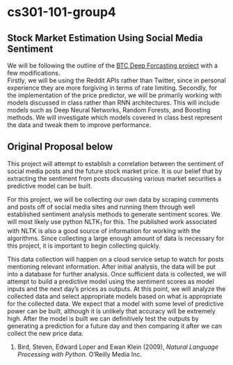 # cs301-101-group4

## Stock Market Estimation Using Social Media Sentiment

We will be following the outline of the [BTC Deep Forcasting project](https://pantelis.github.io/cs634/docs/common/projects/btc-forecasting/) with a few modifications.  
Firstly, we will be using the Reddit APIs rather than Twitter, since in personal experience they are more forgiving in terms of rate limiting.  Secondly, for the implementation of the price predictor, we will be primarily working with models discussed in class rather than RNN architectures.  This will include models such as Deep Neural Networks, Random Forests, and Boosting methods.  We will investigate which models covered in class best represent the data and tweak them to improve performance.


## Original Proposal below

This project will attempt to establish a correlation between the sentiment of social media posts and the future stock market price.  It is our belief that by extracting the sentiment from posts discussing various market securities a predictive model can be built.  

For this project, we will be collecting our own data by scraping comments and posts off of social media sites and running them through well established sentiment analysis methods to generate sentiment scores.  We will most likely use python NLTK<sub>1</sub> for this.  The published work associated with NLTK is also a good source of information for working with the algorithms.  Since collecting a large enough amount of data is necessary for this project, it is important to begin collecting quickly.

This data collection will happen on a cloud service setup to watch for posts mentioning relevant information.  After initial analysis, the data will be put into a database for further analysis.  Once sufficient data is collected, we will attempt to build a predictive model using the sentiment scores as model inputs and the next day’s prices as outputs.  At this point, we will analyze the collected data and select appropriate models based on what is appropriate for the collected data. We expect that a model with some level of predictive power can be built, although it is unlikely that accuracy will be extremely high.  After the model is built we can definitively test the outputs by generating a prediction for a future day and then comparing it after we can collect the new price data.

1. Bird, Steven, Edward Loper and Ewan Klein (2009), _Natural Language Processing with Python._ O’Reilly Media Inc.
